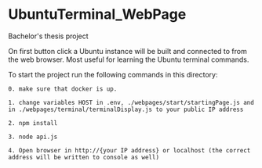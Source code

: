 # UbuntuTerminal_WebPage

Bachelor's thesis project

On first button click a Ubuntu instance will be built and connected to from the web browser.
Most useful for learning the Ubuntu terminal commands.

To start the project run the following commands in this directory: 


    0. make sure that docker is up.

    1. change variables HOST in .env, ./webpages/start/startingPage.js and in ./webpages/terminal/terminalDisplay.js to your public IP address

    2. npm install
    
    3. node api.js

    4. Open browser in http://{your IP address} or localhost (the correct address will be written to console as well)